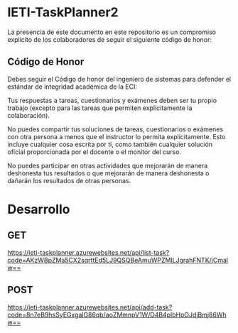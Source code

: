 # IETI-TaskPlanner2

La presencia de este documento en este repositorio es un compromiso explícito de los colaboradores de seguir el siguiente código de honor:

## Código de Honor
Debes seguir el Código de honor del ingeniero de sistemas para defender el estándar de integridad académica de la ECI:

Tus respuestas a tareas, cuestionarios y exámenes deben ser tu propio trabajo (excepto para las tareas que permiten explícitamente la colaboración).

No puedes compartir tus soluciones de tareas, cuestionarios o exámenes con otra persona a menos que el instructor lo permita explícitamente. Esto incluye cualquier cosa escrita por ti, como también cualquier solución oficial proporcionada por el docente o el monitor del curso.

No puedes participar en otras actividades que mejorarán de manera deshonesta tus resultados o que mejorarán de manera deshonesta o dañarán los resultados de otras personas.


# Desarrollo 
 ## GET 
 https://ieti-taskplanner.azurewebsites.net/api/list-task?code=AKzWBpZMa5CX2sqrttEd5LJ9QSQBeAmuWPZMlLJgrahFNTK/jCmalw==
 ## POST
 https://ieti-taskplanner.azurewebsites.net/api/add-task?code=8n7eB9hsSyEGxgalG86qb/aoZMmnpV1W/D4B4plbHoOJdjBmj86Whw==

